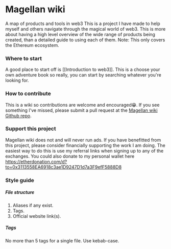 # Magellan wiki
 A map of products and tools in web3
 This is a project I have made to help myself and others navigate through the magical world of web3. This is more about having a high level overview of the wide range of products being created, than a detailed guide to using each of them.
 Note: This only covers the Ethereum ecosystem.

 ### Where to start
 A good place to start off is [[Introduction to web3]]. This is a choose your own adventure book so really, you can start by searching whatever you're looking for.

### How to contribute
This is a wiki so contributions are welcome and encouraged😁. If you see something I've missed, please submit a pull request at the [Magellan wiki Github repo]().

### Support this project
Magellan wiki does not and will never run ads. If you have benefitted from this project, please consider financially supporting the work I am doing. 
The easiest way to do this is use my referral links when signing up to any of the exchanges. 
You could also donate to my personal wallet here https://etherdonation.com/d?to=0x3113558EA6918c3ae1D9247D1d7a3F9efF5888D8

### Style guide
##### File structure
1. Aliases if any exist.
2. Tags.
3. Official website link(s).
##### Tags
No more than 5 tags for a single file. Use kebab-case.